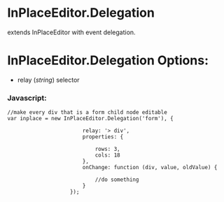 InPlaceEditor.Delegation
============

extends InPlaceEditor with event delegation.

# InPlaceEditor.Delegation Options:

- relay (*string*) selector

### Javascript:

	//make every div that is a form child node editable
	var inplace = new InPlaceEditor.Delegation('form'), {
	
							relay: '> div',
							properties: {
							
								rows: 3,
								cols: 18
							},
							onChange: function (div, value, oldValue) {

								//do something
							}
						});